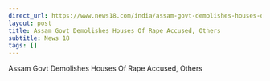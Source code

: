```yaml
---
direct_url: https://www.news18.com/india/assam-govt-demolishes-houses-of-rape-accused-others-8949884.html
layout: post
title: Assam Govt Demolishes Houses Of Rape Accused, Others
subtitle: News 18
tags: []
---
```


Assam Govt Demolishes Houses Of Rape Accused, Others
